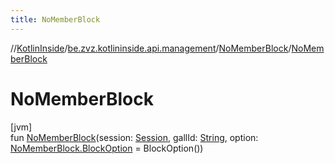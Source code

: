 ```yaml
---
title: NoMemberBlock
---
```

//[KotlinInside](../../../index.html)/[be.zvz.kotlininside.api.management](../index.html)/[NoMemberBlock](index.html)/[NoMemberBlock](-no-member-block.html)



# NoMemberBlock



[jvm]\
fun [NoMemberBlock](-no-member-block.html)(session: [Session](../../be.zvz.kotlininside.session/-session/index.html), gallId: [String](https://kotlinlang.org/api/latest/jvm/stdlib/kotlin/-string/index.html), option: [NoMemberBlock.BlockOption](-block-option/index.html) = BlockOption())




